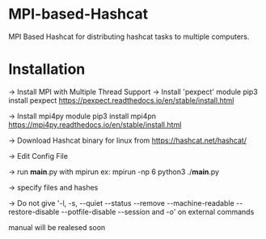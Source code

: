 # MPI-based-Hashcat

MPI Based Hashcat for distributing hashcat tasks to multiple computers.


# Installation
-> Install MPI with Multiple Thread Support
-> Install 'pexpect' module
    pip3 install pexpect
    https://pexpect.readthedocs.io/en/stable/install.html
    
-> Install mpi4py module
   pip3 install mpi4pn
   https://mpi4py.readthedocs.io/en/stable/install.html
   
-> Download Hashcat binary for linux from https://hashcat.net/hashcat/

-> Edit Config File

-> run __main__.py with mpirun ex: mpirun -np 6 python3 ./__main__.py

-> specify files and hashes

-> Do not give '-l, -s, --quiet --status --remove --machine-readable --restore-disable --potfile-disable --session and -o' on external commands

manual will be realesed soon
